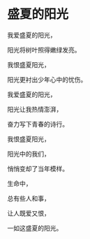 # 盛夏的阳光

我爱盛夏的阳光，

阳光将树叶照得嫩绿发亮。

我恨盛夏阳光，

阳光更衬出少年心中的忧伤。

我爱盛夏的阳光，

阳光让我热情澎湃，

奋力写下青春的诗行。

我恨盛夏阳光，

阳光中的我们，

悄悄变却了当年模样。

生命中，

总有些人和事，

让人既爱又恨，

一如这盛夏的阳光。